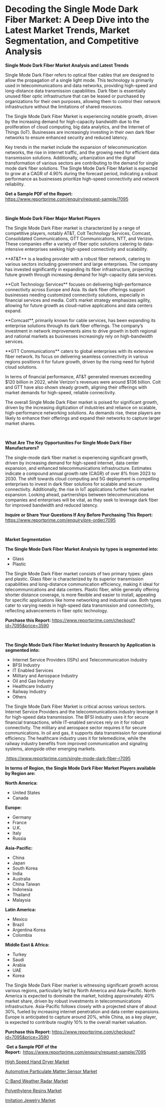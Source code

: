 <p><h1>Decoding the Single Mode Dark Fiber Market: A Deep Dive into the Latest Market Trends, Market Segmentation, and Competitive Analysis</h1></p><p><strong>Single Mode Dark Fiber Market Analysis and Latest Trends</strong></p>
<p><p>Single Mode Dark Fiber refers to optical fiber cables that are designed to allow the propagation of a single light mode. This technology is primarily used in telecommunications and data networks, providing high-speed and long-distance data transmission capabilities. Dark fiber is essentially unused fiber optic infrastructure that can be leased or purchased by organizations for their own purposes, allowing them to control their network infrastructure without the limitations of shared resources.</p><p>The Single Mode Dark Fiber Market is experiencing notable growth, driven by the increasing demand for high-capacity bandwidth due to the proliferation of cloud computing, big data analytics, and the Internet of Things (IoT). Businesses are increasingly investing in their own dark fiber networks to ensure enhanced security and reduced latency.</p><p>Key trends in the market include the expansion of telecommunication networks, the rise in internet traffic, and the growing need for efficient data transmission solutions. Additionally, urbanization and the digital transformation of various sectors are contributing to the demand for single mode dark fiber solutions. The Single Mode Dark Fiber Market is expected to grow at a CAGR of 4.90% during the forecast period, indicating a robust performance as businesses prioritize high-speed connectivity and network reliability.</p></p>
<p><strong>Get a Sample PDF of the Report:&nbsp;</strong> <a href="https://www.reportprime.com/enquiry/request-sample/7095?utm_campaign=1113&utm_medium=2&utm_source=Github&utm_content=ia&utm_term=28102024&utm_id=single-mode-dark-fiber">https://www.reportprime.com/enquiry/request-sample/7095</a></p>
<p>&nbsp;</p>
<p><strong>Single Mode Dark Fiber Major Market Players</strong></p>
<p><p>The Single Mode Dark Fiber market is characterized by a range of competitive players, notably AT&T, Colt Technology Services, Comcast, Consolidated Communications, GTT Communications, NTT, and Verizon. These companies offer a variety of fiber optic solutions catering to data-intensive enterprises seeking high-speed connectivity and scalability.</p><p>**AT&T** is a leading provider with a robust fiber network, catering to various sectors including government and large enterprises. The company has invested significantly in expanding its fiber infrastructure, projecting future growth through increasing demand for high-capacity data services.</p><p>**Colt Technology Services** focuses on delivering high-performance connectivity across Europe and Asia. Its dark fiber offerings support businesses needing customized connectivity solutions, especially in financial services and media. Colt’s market strategy emphasizes agility, allowing for future growth as cloud-native applications and data centers expand.</p><p>**Comcast**, primarily known for cable services, has been expanding its enterprise solutions through its dark fiber offerings. The company’s investment in network improvements aims to drive growth in both regional and national markets as businesses increasingly rely on high-bandwidth services.</p><p>**GTT Communications** caters to global enterprises with its extensive fiber network. Its focus on delivering seamless connectivity in various regions positions it for future growth, driven by the rising need for hybrid cloud solutions.</p><p>In terms of financial performance, AT&T generated revenues exceeding $120 billion in 2022, while Verizon's revenues were around $136 billion. Colt and GTT have also shown steady growth, aligning their offerings with market demands for high-speed, reliable connectivity.</p><p>The overall Single Mode Dark Fiber market is poised for significant growth, driven by the increasing digitization of industries and reliance on scalable, high-performance networking solutions. As demands rise, these players are likely to enhance their offerings and expand their networks to capture larger market shares.</p></p>
<p>&nbsp;</p>
<p><strong>What Are The Key Opportunities For Single Mode Dark Fiber Manufacturers?</strong></p>
<p><p>The single-mode dark fiber market is experiencing significant growth, driven by increasing demand for high-speed internet, data center expansion, and enhanced telecommunications infrastructure. Estimates indicate a compound annual growth rate (CAGR) of over 8% from 2023 to 2030. The shift towards cloud computing and 5G deployment is compelling enterprises to invest in dark fiber solutions for scalable and secure connectivity. Additionally, the rise in IoT applications further fuels market expansion. Looking ahead, partnerships between telecommunications companies and enterprises will be vital, as they seek to leverage dark fiber for improved bandwidth and reduced latency.</p></p>
<p><strong>Inquire or Share Your Questions If Any Before Purchasing This Report:</strong> <a href="https://www.reportprime.com/enquiry/pre-order/7095?utm_campaign=1113&utm_medium=2&utm_source=Github&utm_content=ia&utm_term=28102024&utm_id=single-mode-dark-fiber">https://www.reportprime.com/enquiry/pre-order/7095</a></p>
<p>&nbsp;</p>
<p><strong>Market Segmentation</strong></p>
<p><strong>The Single Mode Dark Fiber Market Analysis by types is segmented into:</strong></p>
<p><ul><li>Glass</li><li>Plastic</li></ul></p>
<p><p>The Single Mode Dark Fiber market consists of two primary types: glass and plastic. Glass fiber is characterized by its superior transmission capabilities and long-distance communication efficiency, making it ideal for telecommunications and data centers. Plastic fiber, while generally offering shorter distance coverage, is more flexible and easier to install, appealing for specific applications like home networking and industrial use. Both types cater to varying needs in high-speed data transmission and connectivity, reflecting advancements in fiber optic technology.</p></p>
<p><strong>Purchase this Report:&nbsp;</strong><a href="https://www.reportprime.com/checkout?id=7095&price=3590&utm_campaign=1113&utm_medium=2&utm_source=Github&utm_content=ia&utm_term=28102024&utm_id=single-mode-dark-fiber">https://www.reportprime.com/checkout?id=7095&price=3590</a></p>
<p>&nbsp;</p>
<p><strong>The Single Mode Dark Fiber Market Industry Research by Application is segmented into:</strong></p>
<p><ul><li>Internet Service Providers (ISPs) and Telecommunication Industry</li><li>BFSI Industry</li><li>IT Enabled Services</li><li>Military and Aerospace Industry</li><li>Oil and Gas Industry</li><li>Healthcare Industry</li><li>Railway Industry</li><li>Others</li></ul></p>
<p><p>The Single Mode Dark Fiber Market is critical across various sectors. Internet Service Providers and the telecommunications industry leverage it for high-speed data transmission. The BFSI industry uses it for secure financial transactions, while IT-enabled services rely on it for robust connectivity. The military and aerospace sector requires it for secure communications. In oil and gas, it supports data transmission for operational efficiency. The healthcare industry uses it for telemedicine, while the railway industry benefits from improved communication and signaling systems, alongside other emerging markets.</p></p>
<p><a href="https://www.reportprime.com/single-mode-dark-fiber-r7095?utm_campaign=1113&utm_medium=2&utm_source=Github&utm_content=ia&utm_term=28102024&utm_id=single-mode-dark-fiber">&nbsp;https://www.reportprime.com/single-mode-dark-fiber-r7095</a></p>
<p><strong>In terms of Region, the Single Mode Dark Fiber Market Players available by Region are:</strong></p>
<p>
    <p> <strong> North America: </strong>
        <ul>
            <li>United States</li>
            <li>Canada</li>
        </ul>
        </p> 
    <p> <strong> Europe: </strong>
        <ul>
            <li>Germany</li>
            <li>France</li>
            <li>U.K.</li>
            <li>Italy</li>
            <li>Russia</li>
        </ul>
        </p> 
    <p> <strong> Asia-Pacific: </strong>
        <ul>
            <li>China</li>
            <li>Japan</li>
            <li>South Korea</li>
            <li>India</li>
            <li>Australia</li>
            <li>China Taiwan</li>
            <li>Indonesia</li>
            <li>Thailand</li>
            <li>Malaysia</li>
        </ul>
        </p> 
    <p> <strong> Latin America: </strong>
        <ul>
            <li>Mexico</li>
            <li>Brazil</li>
            <li>Argentina Korea</li>
            <li>Colombia</li>
        </ul>
        </p> 
    <p> <strong> Middle East & Africa: </strong>
        <ul>
            <li>Turkey</li>
            <li>Saudi</li>
            <li>Arabia</li>
            <li>UAE</li>
            <li>Korea</li>
        </ul>
    </p>
    </p>
<p><p>The Single Mode Dark Fiber market is witnessing significant growth across various regions, particularly led by North America and Asia-Pacific. North America is expected to dominate the market, holding approximately 40% market share, driven by robust investments in telecommunications infrastructure. Asia-Pacific follows closely with a projected share of about 30%, fueled by increasing internet penetration and data center expansions. Europe is anticipated to capture around 20%, while China, as a key player, is expected to contribute roughly 10% to the overall market valuation.</p></p>
<p><strong>Purchase this Report: </strong><a href="https://www.reportprime.com/checkout?id=7095&price=3590&utm_campaign=1113&utm_medium=2&utm_source=Github&utm_content=ia&utm_term=28102024&utm_id=single-mode-dark-fiber">https://www.reportprime.com/checkout?id=7095&price=3590</a></p>
<p>&nbsp;<strong>Get a Sample PDF of the Report:&nbsp;&nbsp;</strong><a href="https://www.reportprime.com/enquiry/request-sample/7095?utm_campaign=1113&utm_medium=2&utm_source=Github&utm_content=ia&utm_term=28102024&utm_id=single-mode-dark-fiber">https://www.reportprime.com/enquiry/request-sample/7095</a></p>
<p><strong></strong></p>
<p><p><a href="https://www.linkedin.com/pulse/competitive-intelligence-high-speed-hand-dryer-market-x3mrc?utm_campaign=1113&utm_medium=2&utm_source=Github&utm_content=ia&utm_term=28102024&utm_id=single-mode-dark-fiber">High Speed Hand Dryer Market</a></p><p><a href="https://issuu.com/reportprime-2/docs/automotive-particulate-matter-senso_67036eaa579f44?utm_campaign=1113&utm_medium=2&utm_source=Github&utm_content=ia&utm_term=28102024&utm_id=single-mode-dark-fiber">Automotive Particulate Matter Sensor Market</a></p><p><a href="https://issuu.com/reportprime-2/docs/c-band-weather-radar-market-size-20_40176547638297?utm_campaign=1113&utm_medium=2&utm_source=Github&utm_content=ia&utm_term=28102024&utm_id=single-mode-dark-fiber">C-Band Weather Radar Market</a></p><p><a href="https://medium.com/@johnieimmarta/polyethylene-resins-market-share-market-analysis-growth-trends-forecasts-for-period-from-36295b590f67?postPublishedType=repub&utm_campaign=1113&utm_medium=2&utm_source=Github&utm_content=ia&utm_term=28102024&utm_id=single-mode-dark-fiber">Polyethylene Resins Market</a></p><p><a href="https://www.linkedin.com/pulse/exploring-imitation-jewelry-market-dynamics-global-trends-wgnzc?utm_campaign=1113&utm_medium=2&utm_source=Github&utm_content=ia&utm_term=28102024&utm_id=single-mode-dark-fiber">Imitation Jewelry Market</a></p></p>